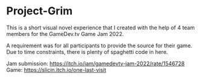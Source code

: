 # Project-Grim

This is a short visual novel experience that I created with the help of 4 team members for the GameDev.tv Game Jam 2022.



A requirement was for all participants to provide the source for their game.
Due to time constraints, there is plenty of spaghetti code in here.

Jam submission: https://itch.io/jam/gamedevtv-jam-2022/rate/1546728
Game: https://slicin.itch.io/one-last-visit
